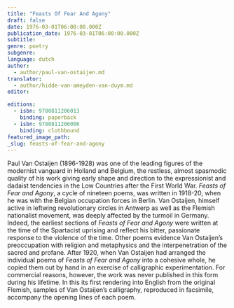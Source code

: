 ```yaml
---
title: "Feasts Of Fear And Agony"
draft: false
date: 1976-03-01T06:00:00.000Z
publication_date: 1976-03-01T06:00:00.000Z
subtitle:
genre: poetry
subgenre:
language: dutch
author:
  - author/paul-van-ostaijen.md
translator:
  - author/hidde-van-ameyden-van-duym.md
editor:

editions:
  - isbn: 9780811206013
    binding: paperback
  - isbn: 9780811206006
    binding: clothbound
featured_image_path:
_slug: feasts-of-fear-and-agony
---
```


Paul Van Ostaijen (1896-1928) was one of the leading figures of the modernist vanguard in Holland and Belgium, the restless, almost spasmodic quality of his work giving early shape and direction to the expressionist and dadaist tendencies in the Low Countries after the First World War. _Feasts of Fear and Agony_, a cycle of nineteen poems, was written in 1918-20, when he was with the Belgian occupation forces in Berlin. Van Ostaijen, himself active in leftwing revolutionary circles in Antwerp as well as the Flemish nationalist movement, was deeply affected by the turmoil in Germany. Indeed, the earliest sections of _Feasts of Fear and Agony_ were written at the time of the Spartacist uprising and reflect his bitter, passionate response to the violence of the time. Other poems evidence Van Ostaijen’s preoccupation with religion and metaphysics and the interpenetration of the sacred and profane. After 1920, when Van Ostaijen had arranged the individual poems of _Feasts of Fear and Agony_ into a cohesive whole, he copied them out by hand in an exercise of calligraphic experimentation. For commercial reasons, however, the work was never published in this form during his lifetime. In this its first rendering into English from the original Flemish, samples of Van Ostaijen’s calligraphy, reproduced in facsimile, accompany the opening lines of each poem.

